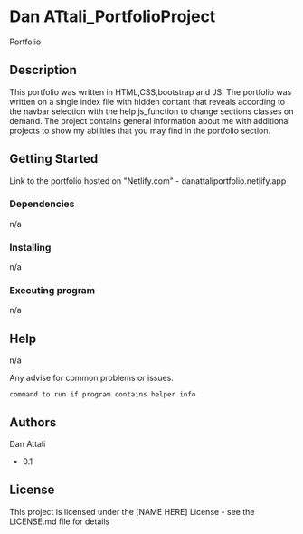 # Dan ATtali_PortfolioProject

Portfolio

## Description

This portfolio was written in HTML,CSS,bootstrap and JS.
The portfolio was written on a single index file with hidden contant that reveals according to the navbar selection
with the help js_function to change sections classes on demand.
The project contains general information about me with additional projects to show my abilities that you
may find in the portfolio section.

## Getting Started

Link to the portfolio hosted on "Netlify.com" - danattaliportfolio.netlify.app

### Dependencies

n/a

### Installing

n/a

### Executing program

n/a

## Help

n/a

Any advise for common problems or issues.

```
command to run if program contains helper info
```

## Authors

Dan Attali

- 0.1

## License

This project is licensed under the [NAME HERE] License - see the LICENSE.md file for details
